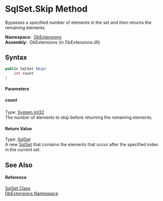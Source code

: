 SqlSet.Skip Method
==================
  Bypasses a specified number of elements in the set and then returns the remaining elements.

  **Namespace:**  [DbExtensions][1]  
  **Assembly:**  DbExtensions (in DbExtensions.dll)

Syntax
------

```csharp
public SqlSet Skip(
	int count
)
```

#### Parameters

##### *count*
Type: [System.Int32][2]  
The number of elements to skip before returning the remaining elements.

#### Return Value
Type: [SqlSet][3]  
A new [SqlSet][3] that contains the elements that occur after the specified index in the current set.

See Also
--------

#### Reference
[SqlSet Class][3]  
[DbExtensions Namespace][1]  

[1]: ../README.md
[2]: http://msdn.microsoft.com/en-us/library/td2s409d
[3]: README.md